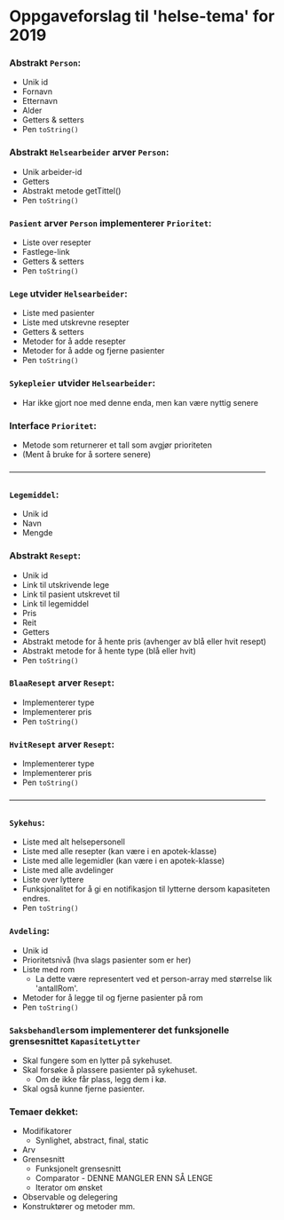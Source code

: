 # Oppgaveforslag til 'helse-tema' for 2019

### Abstrakt ```Person```:
- Unik id
- Fornavn
- Etternavn
- Alder
- Getters & setters
- Pen ```toString()```

### Abstrakt ```Helsearbeider``` arver ```Person```:
- Unik arbeider-id
- Getters
- Abstrakt metode getTittel()
- Pen ```toString()```

### ```Pasient``` arver ```Person``` implementerer ```Prioritet```:
- Liste over resepter
- Fastlege-link
- Getters & setters
- Pen ```toString()```

### ```Lege``` utvider ```Helsearbeider```:
- Liste med pasienter
- Liste med utskrevne resepter
- Getters & setters
- Metoder for å adde resepter
- Metoder for å adde og fjerne pasienter
- Pen ```toString()```

### ```Sykepleier``` utvider ```Helsearbeider```:
- Har ikke gjort noe med denne enda, men kan være nyttig senere

### Interface ```Prioritet```:
- Metode som returnerer et tall som avgjør prioriteten
- (Ment å bruke for å sortere senere)

—————————————————————————————————

### ```Legemiddel```:
- Unik id
- Navn
- Mengde

### Abstrakt ```Resept```:
- Unik id
- Link til utskrivende lege
- Link til pasient utskrevet til
- Link til legemiddel
- Pris
- Reit
- Getters
- Abstrakt metode for å hente pris (avhenger av blå eller hvit resept)
- Abstrakt metode for å hente type (blå eller hvit)
- Pen ```toString()```

### ```BlaaResept``` arver ```Resept```:
- Implementerer type
- Implementerer pris
- Pen ```toString()```

### ```HvitResept``` arver ```Resept```:
- Implementerer type
- Implementerer pris
- Pen ```toString()```

—————————————————————————————————

### ```Sykehus```:
- Liste med alt helsepersonell
- Liste med alle resepter (kan være i en apotek-klasse)
- Liste med alle legemidler (kan være i en apotek-klasse)
- Liste med alle avdelinger
- Liste over lyttere
- Funksjonalitet for å gi en notifikasjon til lytterne dersom kapasiteten endres.
- Pen ```toString()```

### ```Avdeling```:
- Unik id
- Prioritetsnivå (hva slags pasienter som er her)
- Liste med rom
    - La dette være representert ved et person-array med størrelse lik 'antallRom'.
- Metoder for å legge til og fjerne pasienter på rom
- Pen ```toString()```

### ```Saksbehandler```som implementerer det funksjonelle grensesnittet ```KapasitetLytter```
- Skal fungere som en lytter på sykehuset.
- Skal forsøke å plassere pasienter på sykehuset.
    - Om de ikke får plass, legg dem i kø.
- Skal også kunne fjerne pasienter.


### Temaer dekket:
- Modifikatorer
    - Synlighet, abstract, final, static
- Arv
- Grensesnitt
    - Funksjonelt grensesnitt
    - Comparator - DENNE MANGLER ENN SÅ LENGE
    - Iterator om ønsket
- Observable og delegering
- Konstruktører og metoder mm.

